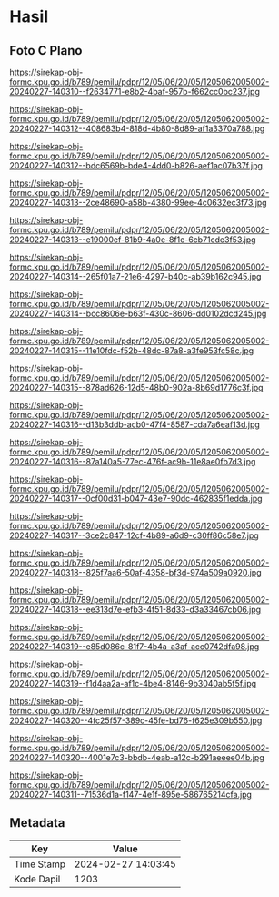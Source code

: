 # Hasil

## Foto C Plano

https://sirekap-obj-formc.kpu.go.id/b789/pemilu/pdpr/12/05/06/20/05/1205062005002-20240227-140310--f2634771-e8b2-4baf-957b-f662cc0bc237.jpg

https://sirekap-obj-formc.kpu.go.id/b789/pemilu/pdpr/12/05/06/20/05/1205062005002-20240227-140312--408683b4-818d-4b80-8d89-af1a3370a788.jpg

https://sirekap-obj-formc.kpu.go.id/b789/pemilu/pdpr/12/05/06/20/05/1205062005002-20240227-140312--bdc6569b-bde4-4dd0-b826-aef1ac07b37f.jpg

https://sirekap-obj-formc.kpu.go.id/b789/pemilu/pdpr/12/05/06/20/05/1205062005002-20240227-140313--2ce48690-a58b-4380-99ee-4c0632ec3f73.jpg

https://sirekap-obj-formc.kpu.go.id/b789/pemilu/pdpr/12/05/06/20/05/1205062005002-20240227-140313--e19000ef-81b9-4a0e-8f1e-6cb71cde3f53.jpg

https://sirekap-obj-formc.kpu.go.id/b789/pemilu/pdpr/12/05/06/20/05/1205062005002-20240227-140314--265f01a7-21e6-4297-b40c-ab39b162c945.jpg

https://sirekap-obj-formc.kpu.go.id/b789/pemilu/pdpr/12/05/06/20/05/1205062005002-20240227-140314--bcc8606e-b63f-430c-8606-dd0102dcd245.jpg

https://sirekap-obj-formc.kpu.go.id/b789/pemilu/pdpr/12/05/06/20/05/1205062005002-20240227-140315--11e10fdc-f52b-48dc-87a8-a3fe953fc58c.jpg

https://sirekap-obj-formc.kpu.go.id/b789/pemilu/pdpr/12/05/06/20/05/1205062005002-20240227-140315--878ad626-12d5-48b0-902a-8b69d1776c3f.jpg

https://sirekap-obj-formc.kpu.go.id/b789/pemilu/pdpr/12/05/06/20/05/1205062005002-20240227-140316--d13b3ddb-acb0-47f4-8587-cda7a6eaf13d.jpg

https://sirekap-obj-formc.kpu.go.id/b789/pemilu/pdpr/12/05/06/20/05/1205062005002-20240227-140316--87a140a5-77ec-476f-ac9b-11e8ae0fb7d3.jpg

https://sirekap-obj-formc.kpu.go.id/b789/pemilu/pdpr/12/05/06/20/05/1205062005002-20240227-140317--0cf00d31-b047-43e7-90dc-462835f1edda.jpg

https://sirekap-obj-formc.kpu.go.id/b789/pemilu/pdpr/12/05/06/20/05/1205062005002-20240227-140317--3ce2c847-12cf-4b89-a6d9-c30ff86c58e7.jpg

https://sirekap-obj-formc.kpu.go.id/b789/pemilu/pdpr/12/05/06/20/05/1205062005002-20240227-140318--825f7aa6-50af-4358-bf3d-974a509a0920.jpg

https://sirekap-obj-formc.kpu.go.id/b789/pemilu/pdpr/12/05/06/20/05/1205062005002-20240227-140318--ee313d7e-efb3-4f51-8d33-d3a33467cb06.jpg

https://sirekap-obj-formc.kpu.go.id/b789/pemilu/pdpr/12/05/06/20/05/1205062005002-20240227-140319--e85d086c-81f7-4b4a-a3af-acc0742dfa98.jpg

https://sirekap-obj-formc.kpu.go.id/b789/pemilu/pdpr/12/05/06/20/05/1205062005002-20240227-140319--f1d4aa2a-af1c-4be4-8146-9b3040ab5f5f.jpg

https://sirekap-obj-formc.kpu.go.id/b789/pemilu/pdpr/12/05/06/20/05/1205062005002-20240227-140320--4fc25f57-389c-45fe-bd76-f625e309b550.jpg

https://sirekap-obj-formc.kpu.go.id/b789/pemilu/pdpr/12/05/06/20/05/1205062005002-20240227-140320--4001e7c3-bbdb-4eab-a12c-b291aeeee04b.jpg

https://sirekap-obj-formc.kpu.go.id/b789/pemilu/pdpr/12/05/06/20/05/1205062005002-20240227-140311--71536d1a-f147-4e1f-895e-586765214cfa.jpg


## Metadata

| Key        | Value               |
| ---------- | ------------------- |
| Time Stamp | 2024-02-27 14:03:45 |
| Kode Dapil | 1203                |



